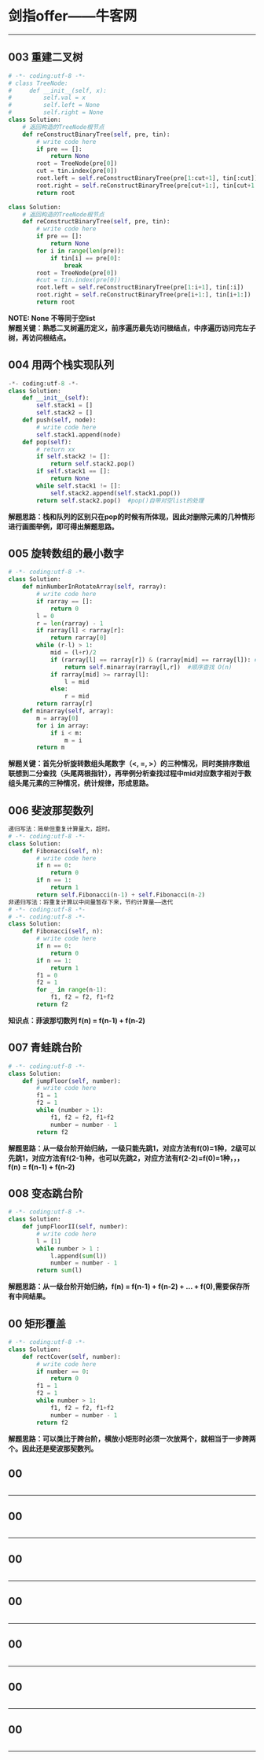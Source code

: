 **剑指offer——牛客网**  
=
***
003 重建二叉树
-
```python
# -*- coding:utf-8 -*-
# class TreeNode:
#     def __init__(self, x):
#         self.val = x
#         self.left = None
#         self.right = None
class Solution:
    # 返回构造的TreeNode根节点
    def reConstructBinaryTree(self, pre, tin):
        # write code here
        if pre == []:     
            return None
        root = TreeNode(pre[0])
        cut = tin.index(pre[0])
        root.left = self.reConstructBinaryTree(pre[1:cut+1], tin[:cut])
        root.right = self.reConstructBinaryTree(pre[cut+1:], tin[cut+1:])
        return root
```

```python
class Solution:
    # 返回构造的TreeNode根节点
    def reConstructBinaryTree(self, pre, tin):
        # write code here
        if pre == []:
            return None
        for i in range(len(pre)):
            if tin[i] == pre[0]:
                break
        root = TreeNode(pre[0])
        #cut = tin.index(pre[0])
        root.left = self.reConstructBinaryTree(pre[1:i+1], tin[:i])
        root.right = self.reConstructBinaryTree(pre[i+1:], tin[i+1:])
        return root
```
**NOTE: None 不等同于空list**  
**解题关键：熟悉二叉树遍历定义，前序遍历最先访问根结点，中序遍历访问完左子树，再访问根结点。** 

004 用两个栈实现队列
-
```python
-*- coding:utf-8 -*-
class Solution:
    def __init__(self):
        self.stack1 = []
        self.stack2 = []
    def push(self, node):
        # write code here
        self.stack1.append(node)
    def pop(self):
        # return xx
        if self.stack2 != []:
            return self.stack2.pop()
        if self.stack1 == []:
            return None
        while self.stack1 != []:
            self.stack2.append(self.stack1.pop())
        return self.stack2.pop()  #pop()自带对空list的处理
```
**解题思路：栈和队列的区别只在pop的时候有所体现，因此对删除元素的几种情形进行画图举例，即可得出解题思路。**  

005 旋转数组的最小数字
-
```python
# -*- coding:utf-8 -*-
class Solution:
    def minNumberInRotateArray(self, rarray):
        # write code here
        if rarray == []:
            return 0
        l = 0
        r = len(rarray) - 1
        if rarray[l] < rarray[r]:
            return rarray[0]
        while (r-l) > 1:
            mid = (l+r)/2
            if (rarray[l] == rarray[r]) & (rarray[mid] == rarray[l]): #此时无法判断最小元素可能出现在哪侧，因此无法缩小搜索范围
                return self.minarray(rarray[l,r])  #顺序查找 O(n)
            if rarray[mid] >= rarray[l]:
                l = mid
            else:
                r = mid
        return rarray[r]
    def minarray(self, array):
        m = array[0]
        for i in array:
            if i < m:
                m = i
        return m
```
**解题关键：首先分析旋转数组头尾数字（<, =, >）的三种情况，同时类排序数组联想到二分查找（头尾两根指针），再举例分析查找过程中mid对应数字相对于数组头尾元素的三种情况，统计规律，形成思路。**    

006 斐波那契数列
-
```python
递归写法：简单但重复计算量大，超时。
# -*- coding:utf-8 -*-
class Solution:
    def Fibonacci(self, n):
        # write code here
        if n == 0:
            return 0
        if n == 1:
            return 1
        return self.Fibonacci(n-1) + self.Fibonacci(n-2)
非递归写法：将重复计算以中间量暂存下来，节约计算量——迭代
# -*- coding:utf-8 -*-
# -*- coding:utf-8 -*-
class Solution:
    def Fibonacci(self, n):
        # write code here
        if n == 0:
            return 0
        if n == 1:
            return 1
        f1 = 0
        f2 = 1
        for _ in range(n-1):
            f1, f2 = f2, f1+f2
        return f2
```
**知识点：菲波那切数列 f(n) = f(n-1) + f(n-2)**  

007 青蛙跳台阶
-
```python
# -*- coding:utf-8 -*-
class Solution:
    def jumpFloor(self, number):
        # write code here
        f1 = 1
        f2 = 1
        while (number > 1):
            f1, f2 = f2, f1+f2
            number = number - 1 
        return f2
```
**解题思路：从一级台阶开始归纳，一级只能先跳1，对应方法有f(0)=1种，2级可以先跳1，对应方法有f(2-1)种，也可以先跳2，对应方法有f(2-2)=f(0)=1种，，，f(n) = f(n-1) + f(n-2)**  

008 变态跳台阶
-
```python
# -*- coding:utf-8 -*-
class Solution:
    def jumpFloorII(self, number):
        # write code here
        l = [1]
        while number > 1 :
            l.append(sum(l))
            number = number - 1
        return sum(l)
```
**解题思路：从一级台阶开始归纳，f(n) = f(n-1) + f(n-2) + ... + f(0),需要保存所有中间结果。**  

00 矩形覆盖
-
```python
# -*- coding:utf-8 -*-
class Solution:
    def rectCover(self, number):
        # write code here
        if number == 0:
            return 0
        f1 = 1 
        f2 = 1
        while number > 1:
            f1, f2 = f2, f1+f2
            number = number - 1
        return f2
```
**解题思路：可以类比于跨台阶，横放小矩形时必须一次放两个，就相当于一步跨两个。因此还是斐波那契数列。**  

00
-
```python

```
****  

00
-
```python

```
****  

00
-
```python

```
****  

00
-
```python

```
****  

00
-
```python

```
****  

00
-
```python

```
****  

00
-
```python

```
****  
